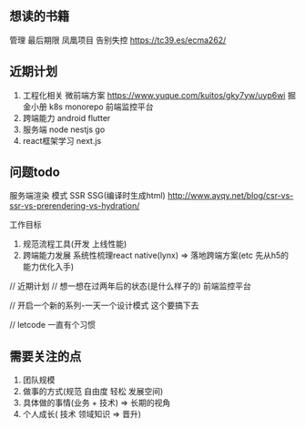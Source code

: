 
## 想读的书籍
管理
  最后期限
  凤凰项目
  告别失控
 https://tc39.es/ecma262/ 


## 近期计划
1. 工程化相关 
   微前端方案 https://www.yuque.com/kuitos/gky7yw/uyp6wi 掘金小册
   k8s
   monorepo
   前端监控平台
2. 跨端能力
   android
   flutter
3. 服务端
    node  nestjs
    go
4. react框架学习
   next.js

## 问题todo
服务端渲染 模式 SSR   SSG(编译时生成html) 
http://www.ayqy.net/blog/csr-vs-ssr-vs-prerendering-vs-hydration/



工作目标
1. 规范流程工具(开发 上线性能)
2. 跨端能力发展  系统性梳理react native(lynx) => 落地跨端方案(etc  先从h5的能力优化入手)


// 近期计划
// 想一想在过两年后的状态(是什么样子的)
前端监控平台

// 开启一个新的系列-一天一个设计模式 这个要搞下去


// letcode 一直有个习惯


## 需要关注的点

1. 团队规模
2. 做事的方式(规范 自由度 轻松 发展空间)
3. 具体做的事情(业务 + 技术) => 长期的视角
4. 个人成长( 技术 领域知识  => 晋升) 





























